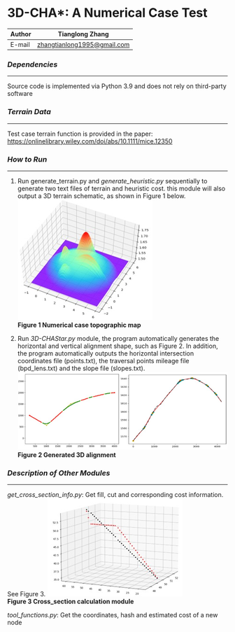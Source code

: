 3D-CHA*: A Numerical Case Test
==========

|Author|Tianglong Zhang|
|---|---|
|E-mail|zhangtianlong1995@gmail.com|

### *Dependencies*
**********
Source code is implemented via Python 3.9 and does not rely on third-party software

### *Terrain Data*
**********
Test case terrain function is provided in the paper:<br>
https://onlinelibrary.wiley.com/doi/abs/10.1111/mice.12350

### *How to Run*
**********
1. Run generate_terrain.py and _generate_heuristic.py_ sequentially to generate two text files of terrain and heuristic cost. this module will also output a 3D terrain schematic, as shown in Figure 1 below.
![picture1](Figures/Figure1.jpg)<br>
__Figure 1 Numerical case topographic map__

2. Run _3D-CHAStar.py_ module, the program automatically generates the horizontal and vertical alignment shape, such as Figure 2. In addition, the program automatically outputs the horizontal intersection coordinates file (points.txt), the traversal points mileage file (bpd_lens.txt) and the slope file (slopes.txt).
![picture1](Figures/Figure2.jpg)<br>
__Figure 2 Generated 3D alignment__

### *Description of Other Modules*
**********
_get_cross_section_info.py_: Get fill, cut and corresponding cost information. See Figure 3.
![picture1](Figures/Figure3.jpg)<br>
__Figure 3 Cross_section calculation module__

_tool_functions.py_: Get the coordinates, hash and estimated cost of a new node